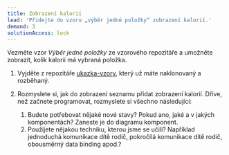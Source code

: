 ```yaml
---
title: Zobrazení kalorií
lead: 'Přidejte do vzoru „výběr jedné položky“ zobrazení kalorií.'
demand: 3
solutionAccess: lock
---
```


Vezměte vzor _Výběr jedné položky_ ze vzorového repozitáře a umožněte zobrazit, kolik kalorií má vybraná položka.

1.  Vyjděte z repozitáře [ukazka-vzory](https://github.com/Czechitas-podklady-WEB/ukazka-vzory), který už máte naklonovaný a rozběhaný.
1.  Rozmyslete si, jak do zobrazení seznamu přidat zobrazení kalorií. Dříve, než začnete programovat, rozmyslete si všechno následující:

    1. Budete potřebovat nějaké nové stavy? Pokud ano, jaké a v jakých komponentách? Zaneste je do diagramu komponent.
    1. Použijete nějakou techniku, kterou jsme se učili? Například jednoduchá komunikace dítě rodič, pokročilá komunikace dítě rodič, obousměrný data binding apod.?
